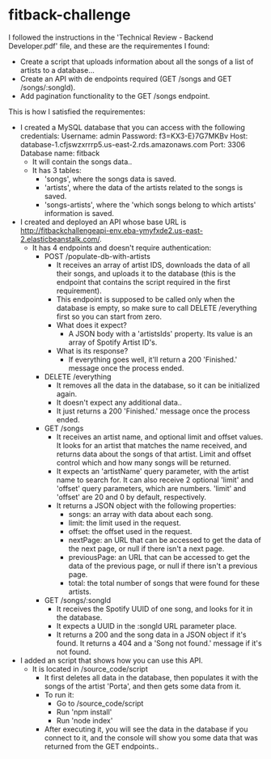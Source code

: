 # fitback-challenge

I followed the instructions in the 'Technical Review - Backend Developer.pdf' file, and these are the requirementes I found:
- Create a script that uploads information about all the songs of a list of artists to a database...
- Create an API with de endpoints required (GET /songs and GET /songs/:songId).
- Add pagination functionality to the GET /songs endpoint.

This is how I satisfied the requirementes:
- I created a MySQL database that you can access with the following credentials:
   Username: admin
   Password: f3=KX3-E}7G7MKBv
   Host: database-1.cfjswzxrrrp5.us-east-2.rds.amazonaws.com
   Port: 3306
   Database name: fitback
   - It will contain the songs data..
   - It has 3 tables:
      - 'songs', where the songs data is saved.
      - 'artists', where the data of the artists related to the songs is saved.
      - 'songs-artists', where the 'which songs belong to which artists' information is saved.
- I created and deployed an API whose base URL is http://fitbackchallengeapi-env.eba-ymyfxde2.us-east-2.elasticbeanstalk.com/.
   - It has 4 endpoints and doesn't require authentication:
      - POST /populate-db-with-artists
         - It receives an array of artist IDS, downloads the data of all their songs, and uploads it to the database (this is the endpoint that contains the script required in the first requirement).
         - This endpoint is supposed to be called only when the database is empty, so make sure to call DELETE /everything first so you can start from zero.
         - What does it expect?
            - A JSON body with a 'artistsIds' property. Its value is an array of Spotify Artist ID's.
         - What is its response?
            - If everything goes well, it'll return a 200 'Finished.' message once the process ended.
      - DELETE /everything
         - It removes all the data in the database, so it can be initialized again.
         - It doesn't expect any additional data..
         - It just returns a 200 'Finished.' message once the process ended.
      - GET /songs
         - It receives an artist name, and optional limit and offset values. It looks for an artist that matches the name received, and returns data about the songs of that artist. Limit and offset control which and how many songs will be returned.
         - It expects an 'artistName' query parameter, with the artist name to search for. It can also receive 2 optional 'limit' and 'offset' query parameters, which are numbers. 'limit' and 'offset' are 20 and 0 by default, respectively.
         - It returns a JSON object with the following properties:
            - songs: an array with data about each song.
            - limit: the limit used in the request.
            - offset: the offset used in the request.
            - nextPage: an URL that can be accessed to get the data of the next page, or null if there isn't a next page.
            - previousPage: an URL that can be accessed to get the data of the previous page, or null if there isn't a previous page.
            - total: the total number of songs that were found for these artists.
      - GET /songs/:songId
         - It receives the Spotify UUID of one song, and looks for it in the database.
         - It expects a UUID in the :songId URL parameter place.
         - It returns a 200 and the song data in a JSON object if it's found. It returns a 404 and a 'Song not found.' message if it's not found.
- I added an script that shows how you can use this API.
   - It is located in /source_code/script
      - It first deletes all data in the database, then populates it with the songs of the artist 'Porta', and then gets some data from it.
      - To run it:
         - Go to /source_code/script
         - Run 'npm install'
         - Run 'node index'
      - After executing it, you will see the data in the database if you connect to it, and the console will show you some data that was returned from the GET endpoints..
